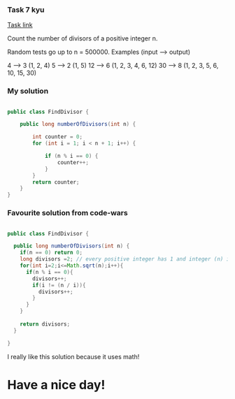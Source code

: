 ### Task 7 kyu

[Task link](https://www.codewars.com/kata/542c0f198e077084c0000c2e)

Count the number of divisors of a positive integer n.

Random tests go up to n = 500000.
Examples (input --> output)

4 --> 3 (1, 2, 4)
5 --> 2 (1, 5)
12 --> 6 (1, 2, 3, 4, 6, 12)
30 --> 8 (1, 2, 3, 5, 6, 10, 15, 30)

### My solution

```Java

public class FindDivisor {

    public long numberOfDivisors(int n) {

        int counter = 0;
        for (int i = 1; i < n + 1; i++) {

            if (n % i == 0) {
                counter++;
            }
        }
        return counter;
    }
}

```

### Favourite solution from code-wars

```Java

public class FindDivisor {

  public long numberOfDivisors(int n) {
    if(n == 0) return 0;
    long divisors =2; // every positive integer has 1 and integer (n) itself as divisors
    for(int i=2;i<=Math.sqrt(n);i++){
      if(n % i == 0){
        divisors++;
        if(i != (n / i)){
          divisors++;
        }
      }
    }
    
    return divisors;
  }

}

```

I really like this solution because it uses math!

# Have a nice day!